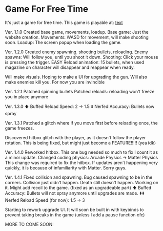 # Game For Free Time

It's just a game for free time. 
This game is playable at: [text](https://isaac-ip.github.io/Game-For-Free-Time/)

Ver. 1.1.0
Created base game, movements, loadup.
Base game: Just the website creation.
Movements: WASD for movement, will make shooting soon.
Loadup: The screen popup when loading the game.

Ver. 1.2.0
Created enemy spawning, shooting bullets, reloading.
Enemy spawns: Will follow you, until you shoot it down.
Shooting: Click your mouse is pressing the trigger. EASY
Reload animation: 15 bullets, when used magazine on character will disappear and reappear when ready.

Will make visuals. 
Hoping to make a UI for upgrading the gun.
Will also make enemies kill you. For now you are invincible

Ver. 1.2.1
Patched spinning bullets
Patched reloads: reloading won't freeze you in place anymore

Ver. 1.3.0
⬆️ Buffed Reload Speed: 2 -> 1.5
⬇️ Nerfed Accuracy: Bullets now spray

Ver. 1.3.1
Patched a glitch where if you move first before reloading once, the game freezes.

Discovered hitbox glitch with the player, as it doesn't follow the player rotation.
This is being fixed, but might just become a FEATURE!!!!! (yea idk)

Ver. 1.4.0
Reworked hitbox. This one bug needed so much to fix I count it as a minor update.
Changed coding physics: Arcade Physics -> Matter Physics
This change was required to fix the hitbox.
If updates aren't happening very quickly, it is because of infamiliarity with Matter. Sorry guys.

Ver. 1.4.1
Fixed collision and spawning. Bug caused spawning to be in the corners. Collision just didn't happen.
Death still doesn't happen. Working on it.
Might add recoil to the game. (fixed as an upgradeable part)
⬆️ Buffed Accuracy: Bullets will not spray anymore until upgrades are made.
⬇️⬇️ Nerfed Reload Speed (for now): 1.5 -> 3

Starting to rework upgrade UI. It will soon be built in with keybinds to prevent taking breaks in the game (unless I add a pause function ofc)


MORE TO COME SOON!
